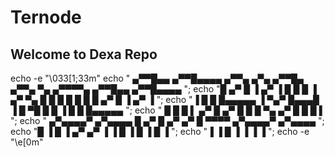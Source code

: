 # Ternode
## Welcome to Dexa Repo

echo -e "\033[1;33m"
echo " ▄▀▀█▄▄   ▄▀▀█▄▄▄▄  ▄▀▀▄  ▄▀▄  ▄▀▀█▄   ▄▀▀▄ ▀▄  ▄▀▀▀▀▄   ▄▀▀█▄▄   ▄▀▀█▄▄▄▄ ";
echo "█ ▄▀   █ ▐  ▄▀   ▐ █    █   █ ▐ ▄▀ ▀▄ █  █ █ █ █      █ █ ▄▀   █ ▐  ▄▀   ▐ ";
echo "▐ █    █   █▄▄▄▄▄  ▐     ▀▄▀    █▄▄▄█ ▐  █  ▀█ █      █ ▐ █    █   █▄▄▄▄▄  ";
echo "  █    █   █    ▌       ▄▀ █   ▄▀   █   █   █  ▀▄    ▄▀   █    █   █    ▌  ";
echo " ▄▀▄▄▄▄▀  ▄▀▄▄▄▄       █  ▄▀  █   ▄▀  ▄▀   █     ▀▀▀▀    ▄▀▄▄▄▄▀  ▄▀▄▄▄▄   ";
echo "█     ▐   █    ▐     ▄▀  ▄▀   ▐   ▐   █    ▐            █     ▐   █    ▐   ";
echo "▐         ▐         █    ▐            ▐                 ▐         ▐        ";
echo -e "\e[0m"
